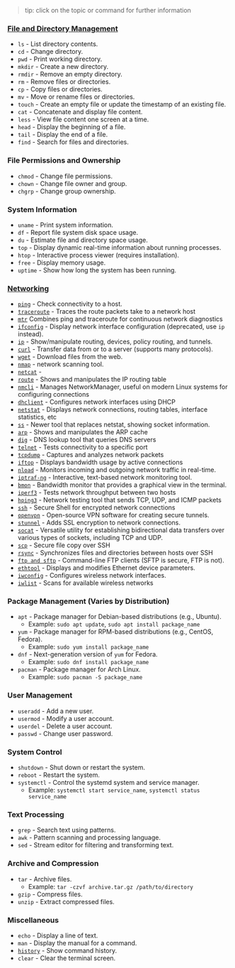 > tip: click on the topic or command for further information  


### [File and Directory Management](fileDirManagement/fileAndDirectoryManagement.md)
- `ls` - List directory contents.
- `cd` - Change directory.
- `pwd` - Print working directory.
- `mkdir` - Create a new directory.
- `rmdir` - Remove an empty directory.
- `rm` - Remove files or directories.
- `cp` - Copy files or directories.
- `mv` - Move or rename files or directories.
- `touch` - Create an empty file or update the timestamp of an existing file.
- `cat` - Concatenate and display file content.
- `less` - View file content one screen at a time.
- `head` - Display the beginning of a file.
- `tail` - Display the end of a file.
- `find` - Search for files and directories.

### File Permissions and Ownership
- `chmod` - Change file permissions.
- `chown` - Change file owner and group.
- `chgrp` - Change group ownership.

### System Information
- `uname` - Print system information.
- `df` - Report file system disk space usage.
- `du` - Estimate file and directory space usage.
- `top` - Display dynamic real-time information about running processes.
- `htop` - Interactive process viewer (requires installation).
- `free` - Display memory usage.
- `uptime` - Show how long the system has been running.

### [Networking](networking/workWithNetwork.md)
- [`ping`]() - Check connectivity to a host.
- [`traceroute`]() - Traces the route packets take to a network host
- [`mtr`]() Combines ping and traceroute for continuous network diagnostics
- [`ifconfig`]() - Display network interface configuration (deprecated, use `ip` instead).
- [`ip`]() - Show/manipulate routing, devices, policy routing, and tunnels.
- [`curl`]() - Transfer data from or to a server (supports many protocols).
- [`wget`]() - Download files from the web.
- [`nmap`](commands/nmap.md) - network scanning tool.
- [`netcat`](commands/netcat.md) - 
- [`route`]() - Shows and manipulates the IP routing table
- [`nmcli`]() - Manages NetworkManager, useful on modern Linux systems for configuring connections
- [`dhclient`]() - Configures network interfaces using DHCP
- [`netstat`]() - Displays network connections, routing tables, interface statistics, etc
- [`ss`]() - Newer tool that replaces netstat, showing socket information.
- [`arp`]() - Shows and manipulates the ARP cache
- [`dig`]() - DNS lookup tool that queries DNS servers
- [`telnet`]() - Tests connectivity to a specific port
- [`tcpdump`]() - Captures and analyzes network packets
- [`iftop`]() - Displays bandwidth usage by active connections
- [`nload`]() - Monitors incoming and outgoing network traffic in real-time.
- [`iptraf-ng`]() - Interactive, text-based network monitoring tool.
- [`bmon`]() - Bandwidth monitor that provides a graphical view in the terminal.
- [`iperf3`]() - Tests network throughput between two hosts
- [`hping3`]() - Network testing tool that sends TCP, UDP, and ICMP packets
- [`ssh`]() - Secure Shell for encrypted network connections
- [`openvpn`]() - Open-source VPN software for creating secure tunnels.
- [`stunnel`]() - Adds SSL encryption to network connections.
- [`socat`]() - Versatile utility for establishing bidirectional data transfers over various types of sockets, including TCP and UDP.
- [`scp`]() - Secure file copy over SSH
- [`rsync`]() - Synchronizes files and directories between hosts over SSH
- [`ftp and sftp`]() - Command-line FTP clients (SFTP is secure, FTP is not).
- [`ethtool`]() - Displays and modifies Ethernet device parameters.
- [`iwconfig`]() - Configures wireless network interfaces.
- [`iwlist`]() - Scans for available wireless networks

### Package Management (Varies by Distribution)
- `apt` - Package manager for Debian-based distributions (e.g., Ubuntu).
  - Example: `sudo apt update`, `sudo apt install package_name`
- `yum` - Package manager for RPM-based distributions (e.g., CentOS, Fedora).
  - Example: `sudo yum install package_name`
- `dnf` - Next-generation version of `yum` for Fedora.
  - Example: `sudo dnf install package_name`
- `pacman` - Package manager for Arch Linux.
  - Example: `sudo pacman -S package_name`

### User Management
- `useradd` - Add a new user.
- `usermod` - Modify a user account.
- `userdel` - Delete a user account.
- `passwd` - Change user password.

### System Control
- `shutdown` - Shut down or restart the system.
- `reboot` - Restart the system.
- `systemctl` - Control the systemd system and service manager.
  - Example: `systemctl start service_name`, `systemctl status service_name`

### Text Processing
- `grep` - Search text using patterns.
- `awk` - Pattern scanning and processing language.
- `sed` - Stream editor for filtering and transforming text.

### Archive and Compression
- `tar` - Archive files.
  - Example: `tar -czvf archive.tar.gz /path/to/directory`
- `gzip` - Compress files.
- `unzip` - Extract compressed files.

### Miscellaneous
- `echo` - Display a line of text.
- `man` - Display the manual for a command.
- [`history`](commands/miscellaneous/history.md) - Show command history.
- `clear` - Clear the terminal screen.
